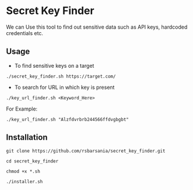 # Secret Key Finder
We can Use this tool to find out sensitive data such as API keys, hardcoded credentials etc.

## Usage
* To find sensitive keys on a target
```
./secret_key_finder.sh https://target.com/
```
* To search for URL in which key is present
```
./key_url_finder.sh <Keyword_Here>
```
For Example: 
```
./key_url_finder.sh "Alzfdvrbrb244566ffdvgbgbt"
```

## Installation
```
git clone https://github.com/rsbarsania/secret_key_finder.git
```

```
cd secret_key_finder
```
```
chmod +x *.sh
```
```
./installer.sh
```
##
